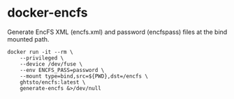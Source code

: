 # docker-encfs

Generate EncFS XML (encfs.xml) and password (encfspass) files at the bind mounted path.

```
docker run -it --rm \
    --privileged \
    --device /dev/fuse \
    --env ENCFS_PASS=password \
    --mount type=bind,src=${PWD},dst=/encfs \
    ghtsto/encfs:latest \
    generate-encfs &>/dev/null
```

